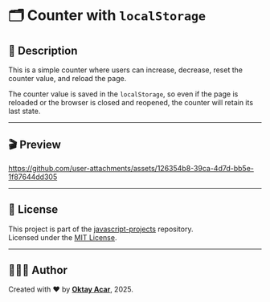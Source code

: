 # 🗂️ Counter with `localStorage`

## 📝 Description

This is a simple counter where users can increase, decrease, reset the counter value, and reload the page.

The counter value is saved in the `localStorage`, so even if the page is reloaded or the browser is closed and reopened, the counter will retain its last state.

---

## 🎬 Preview

https://github.com/user-attachments/assets/126354b8-39ca-4d7d-bb5e-1f87644dd305

---

## 📄 License

This project is part of the [javascript-projects](https://github.com/oktay-acar/javascript-projects) repository.  
Licensed under the [MIT License](https://github.com/oktay-acar/javascript-projects/blob/main/LICENSE).

---

## 👨🏻‍💻 Author

Created with ❤️ by **[Oktay Acar](https://github.com/oktay-acar)**, 2025.
